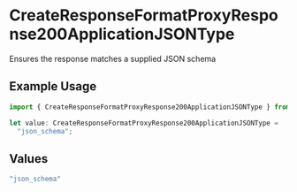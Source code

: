 # CreateResponseFormatProxyResponse200ApplicationJSONType

Ensures the response matches a supplied JSON schema

## Example Usage

```typescript
import { CreateResponseFormatProxyResponse200ApplicationJSONType } from "@orq-ai/node/models/operations";

let value: CreateResponseFormatProxyResponse200ApplicationJSONType =
  "json_schema";
```

## Values

```typescript
"json_schema"
```